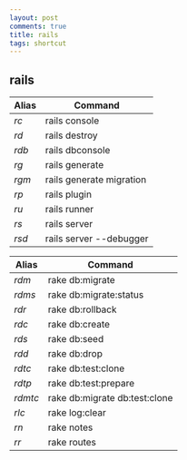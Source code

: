 ```yaml
---
layout: post
comments: true
title: rails
tags: shortcut
---
```

## rails

Alias | Command
----- | ------------------------
_rc_  | rails console
_rd_  | rails destroy
_rdb_ | rails dbconsole
_rg_  | rails generate
_rgm_ | rails generate migration
_rp_  | rails plugin
_ru_  | rails runner
_rs_  | rails server
_rsd_ | rails server --debugger


Alias   | Command
------- | -----------------------------
_rdm_   | rake db:migrate
_rdms_  | rake db:migrate:status
_rdr_   | rake db:rollback
_rdc_   | rake db:create
_rds_   | rake db:seed
_rdd_   | rake db:drop
_rdtc_  | rake db:test:clone
_rdtp_  | rake db:test:prepare
_rdmtc_ | rake db:migrate db:test:clone
_rlc_   | rake log:clear
_rn_    | rake notes
_rr_    | rake routes

